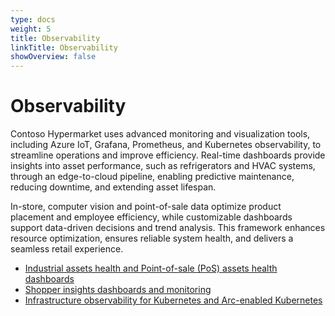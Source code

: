 ```yaml
---
type: docs
weight: 5
title: Observability
linkTitle: Observability
showOverview: false
---
```


# Observability

Contoso Hypermarket uses advanced monitoring and visualization tools, including Azure IoT, Grafana, Prometheus, and Kubernetes observability, to streamline operations and improve efficiency. Real-time dashboards provide insights into asset performance, such as refrigerators and HVAC systems, through an edge-to-cloud pipeline, enabling predictive maintenance, reducing downtime, and extending asset lifespan.

In-store, computer vision and point-of-sale data optimize product placement and employee efficiency, while customizable dashboards support data-driven decisions and trend analysis. This framework enhances resource optimization, ensures reliable system health, and delivers a seamless retail experience.

- [Industrial assets health and Point-of-sale (PoS) assets health dashboards](assets/_index.md)
- [Shopper insights dashboards and monitoring](shopper_insights/_index.md)
- [Infrastructure observability for Kubernetes and Arc-enabled Kubernetes](infrastructure/_index.md)
